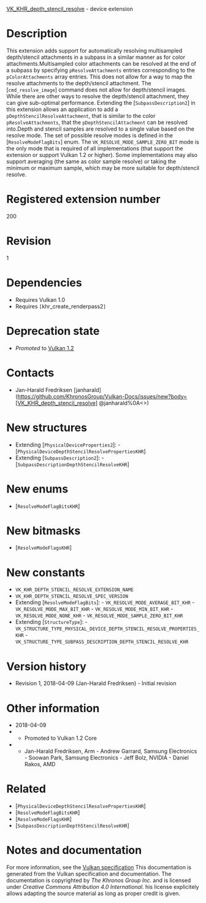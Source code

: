 [VK_KHR_depth_stencil_resolve](https://www.khronos.org/registry/vulkan/specs/1.3-extensions/man/html/VK_KHR_depth_stencil_resolve.html) - device extension

# Description
This extension adds support for automatically resolving multisampled
depth/stencil attachments in a subpass in a similar manner as for color
attachments.Multisampled color attachments can be resolved at the end of a subpass by
specifying `pResolveAttachments` entries corresponding to the
`pColorAttachments` array entries.
This does not allow for a way to map the resolve attachments to the
depth/stencil attachment.
The [`cmd_resolve_image`] command does not allow for depth/stencil images.
While there are other ways to resolve the depth/stencil attachment, they can
give sub-optimal performance.
Extending the [`SubpassDescription2`] in this extension allows an
application to add a `pDepthStencilResolveAttachment`, that is similar
to the color `pResolveAttachments`, that the
`pDepthStencilAttachment` can be resolved into.Depth and stencil samples are resolved to a single value based on the
resolve mode.
The set of possible resolve modes is defined in the
[`ResolveModeFlagBits`] enum.
The `VK_RESOLVE_MODE_SAMPLE_ZERO_BIT` mode is the only mode that is
required of all implementations (that support the extension or support
Vulkan 1.2 or higher).
Some implementations may also support averaging (the same as color sample
resolve) or taking the minimum or maximum sample, which may be more suitable
for depth/stencil resolve.

# Registered extension number
200

# Revision
1

# Dependencies
- Requires Vulkan 1.0
- Requires `[`khr_create_renderpass2`]`

# Deprecation state
- *Promoted* to [Vulkan 1.2](https://www.khronos.org/registry/vulkan/specs/1.3-extensions/html/vkspec.html#versions-1.2-promotions)

# Contacts
- Jan-Harald Fredriksen [janharald](https://github.com/KhronosGroup/Vulkan-Docs/issues/new?body=[VK_KHR_depth_stencil_resolve] @janharald%0A<<Here describe the issue or question you have about the VK_KHR_depth_stencil_resolve extension>>)

# New structures
- Extending [`PhysicalDeviceProperties2`]:  - [`PhysicalDeviceDepthStencilResolvePropertiesKHR`] 
- Extending [`SubpassDescription2`]:  - [`SubpassDescriptionDepthStencilResolveKHR`]

# New enums
- [`ResolveModeFlagBitsKHR`]

# New bitmasks
- [`ResolveModeFlagsKHR`]

# New constants
- `VK_KHR_DEPTH_STENCIL_RESOLVE_EXTENSION_NAME`
- `VK_KHR_DEPTH_STENCIL_RESOLVE_SPEC_VERSION`
- Extending [`ResolveModeFlagBits`]:  - `VK_RESOLVE_MODE_AVERAGE_BIT_KHR`  - `VK_RESOLVE_MODE_MAX_BIT_KHR`  - `VK_RESOLVE_MODE_MIN_BIT_KHR`  - `VK_RESOLVE_MODE_NONE_KHR`  - `VK_RESOLVE_MODE_SAMPLE_ZERO_BIT_KHR` 
- Extending [`StructureType`]:  - `VK_STRUCTURE_TYPE_PHYSICAL_DEVICE_DEPTH_STENCIL_RESOLVE_PROPERTIES_KHR`  - `VK_STRUCTURE_TYPE_SUBPASS_DESCRIPTION_DEPTH_STENCIL_RESOLVE_KHR`

# Version history
- Revision 1, 2018-04-09 (Jan-Harald Fredriksen)  - Initial revision

# Other information
* 2018-04-09
*   - Promoted to Vulkan 1.2 Core 
*   - Jan-Harald Fredriksen, Arm  - Andrew Garrard, Samsung Electronics  - Soowan Park, Samsung Electronics  - Jeff Bolz, NVIDIA  - Daniel Rakos, AMD

# Related
- [`PhysicalDeviceDepthStencilResolvePropertiesKHR`]
- [`ResolveModeFlagBitsKHR`]
- [`ResolveModeFlagsKHR`]
- [`SubpassDescriptionDepthStencilResolveKHR`]

# Notes and documentation
For more information, see the [Vulkan specification](https://www.khronos.org/registry/vulkan/specs/1.3-extensions/html/vkspec.html)
This documentation is generated from the Vulkan specification and documentation.
The documentation is copyrighted by *The Khronos Group Inc.* and is licensed under *Creative Commons Attribution 4.0 International*.
his license explicitely allows adapting the source material as long as proper credit is given.
        